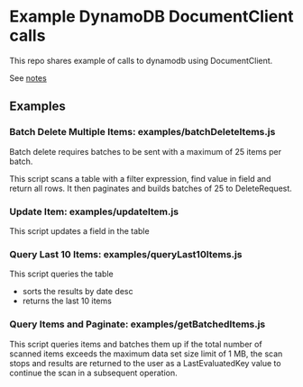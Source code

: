 # Example DynamoDB DocumentClient calls

This repo shares example of calls to dynamodb using DocumentClient.

See [notes](https://docs.aws.amazon.com/AWSJavaScriptSDK/latest/AWS/DynamoDB/DocumentClient.html)

## Examples

### Batch Delete Multiple Items: examples/batchDeleteItems.js

Batch delete requires batches to be sent with a maximum of 25 items per batch.

This script scans a table with a filter expression, find value in field and return all rows. It then paginates and builds batches of 25 to DeleteRequest.

### Update Item: examples/updateItem.js

This script updates a field in the table

### Query Last 10 Items: examples/queryLast10Items.js

This script queries the table

- sorts the results by date desc
- returns the last 10 items

### Query Items and Paginate: examples/getBatchedItems.js

This script queries items and batches them up if the total number of scanned items exceeds the maximum data set size limit of 1 MB, the scan stops and results are returned to the user as a LastEvaluatedKey value to continue the scan in a subsequent operation.
